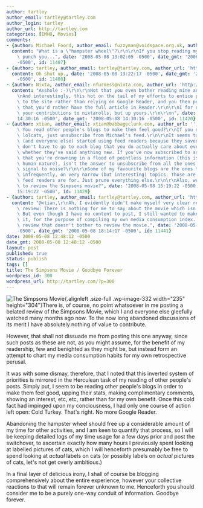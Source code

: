 ```yaml
---
author: tartley
author_email: tartley@tartley.com
author_login: tartley
author_url: http://tartley.com
categories: [IMHO, Movies]
comments:
- {author: Michael Foord, author_email: fuzzyman@voidspace.org.uk, author_url: 'http://www.ironpythoninaction.com/',
  content: "What is a \"hampster wheel\"?\r\n\r\nIf you stop reading my blog I will\
    \ punch you...", date: '2008-05-08 13:02:05 -0500', date_gmt: '2008-05-08 13:02:05
    -0500', id: 11407}
- {author: tartley, author_email: tartley@tartley.com, author_url: 'http://tartley.com',
  content: Oh shut up., date: '2008-05-08 13:22:17 -0500', date_gmt: '2008-05-08 13:22:17
    -0500', id: 11408}
- {author: Nixta, author_email: nfurness@nixta.com, author_url: 'http://nixtarolls.nixta.com',
  content: "Asshole :-)\r\n\r\nNot that you even bother reading mine anyway.\r\n\r\
    \nAnd interestingly, this hot on the tail of my efforts to entice people to come\
    \ to the site rather than relying on Google Reader, and you then persuading me\
    \ that you'd rather have the full article in Reader.\r\n\r\nI for one will miss\
    \ your contributions to nixtarolls, but up yours.\r\n\r\nn", date: '2008-05-08
    14:30:16 -0500', date_gmt: '2008-05-08 14:30:16 -0500', id: 11420}
- {author: xtian, author_email: xtian@babbageclunk.com, author_url: '', content: "What?\
    \ You read other people's blogs to make them feel good?\r\nIf you don't like the\
    \ lolcats, just unsubscribe from Michael's feed.\r\n\r\nIt seems to me that you\
    \ (and everyone else) started using feed readers because they saved time. You\
    \ don't have to go to each blog that you do actually care about every day to see\
    \ whether they've said anything new. If you've now subscribed to so many blogs\
    \ that you're drowning in a flood of pointless information (this is obviously\
    \ human nature), isn't the answer to unsubscribe from all the ones that are low\
    \ signal to noise?\r\n\r\nSome of my favourite blogs are the ones that post quite\
    \ infrequently, on very narrow (but interesting) topics. Those are the ones that\
    \ feed readers are for. Just prune everything else.\r\n\r\nAlso, weren't you going\
    \ to review the Simpsons movie?", date: '2008-05-08 15:19:22 -0500', date_gmt: '2008-05-08
    15:19:22 -0500', id: 11429}
- {author: tartley, author_email: tartley@tartley.com, author_url: 'http://tartley.com',
  content: "@xtian,\r\nAh, I evidently didn't make myself very clear regarding the\
    \ review: There is nothing for me to say about the movie which isn't already obvious.\
    \ But even though I have no content to post, I still wanted to make a post about\
    \ it, for the purpose of compiling my own media consumption index. Hence a movie\
    \ review that doesn't bother to review the movie.", date: '2008-05-08 18:14:17
    -0500', date_gmt: '2008-05-08 18:14:17 -0500', id: 11441}
date: 2008-05-08 12:48:12 -0500
date_gmt: 2008-05-08 12:48:12 -0500
layout: post
published: true
status: publish
tags: []
title: The Simpsons Movie / Goodbye Forever
wordpress_id: 300
wordpress_url: http://tartley.com/?p=300
---
```


![The Simpsons
Movie](/assets/2008/05/simpsonsmovie.jpg "simpsonsmovie"){.alignleft
.size-full .wp-image-332 width="235" height="304"}There is, of course,
no point whatsoever in me posting a belated review of the Simpsons
Movie, which I and everyone else gleefully watched many months ago now.
To the now long abandoned discussions of its merit I have absolutely
nothing of value to contribute.

However, that shall not dissuade me from posting this one anyway, since
such posts as these are not, as you might assume, for the benefit of my
readership, few and benighted as they might be, but instead form an
attempt to chart my media consumption habits for my own retrospective
perusal.

It was with some dismay, therefore, that I noted that this inverted
system of priorities is mirrored in the Herculean task of my reading of
other people's posts. Simply put, I seem to be reading other people's
blogs in order to make them feel good, upping their stats, making
complimentary comments, showing an interest, etc, etc, rather than for
my own benefit. Once this cold fact had impinged upon my conciousness, I
had only one course of action left open: Cold Turkey. That's right. No
more Google Reader.

Abandoning the hampster wheel should free up a considerable amount of my
time for other activities, and I am keen to quantify that process, so I
will be keeping detailed logs of my time usage for a few days prior and
post the switchover, to ascertain exactly how many hours I previously
spent looking at labelled pictures of cats, which I will henceforth
presumably be free to spend looking at *actual* labels on cats (or
possibly labels on *actual* pictures of cats, let's not get overly
ambitious.)

In a final layer of delicious irony, I shall of course be blogging
comprehensively about the entire experience, however your collective
reactions to that will remain forever unknown to me. Henceforth you
should consider me to be a purely one-way conduit of information.
Goodbye forever.
